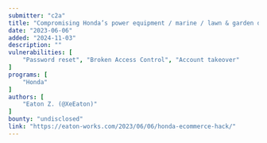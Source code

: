 ```yaml
---
submitter: "c2a"
title: "Compromising Honda’s power equipment / marine / lawn & garden dealer eCommerce platform through a vulnerable password reset API"
date: "2023-06-06"
added: "2024-11-03"
description: ""
vulnerabilities: [
    "Password reset", "Broken Access Control", "Account takeover"
]
programs: [
    "Honda"
]
authors: [
    "Eaton Z. (@XeEaton)"
]
bounty: "undisclosed"
link: "https://eaton-works.com/2023/06/06/honda-ecommerce-hack/"
---
```




